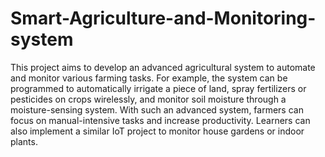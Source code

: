 # Smart-Agriculture-and-Monitoring-system
This project aims to develop an advanced agricultural system to automate and monitor various farming tasks. For example, the system can be programmed to automatically irrigate a piece of land, spray fertilizers or pesticides on crops wirelessly, and monitor soil moisture through a moisture-sensing system. With such an advanced system, farmers can focus on manual-intensive tasks and increase productivity. Learners can also implement a similar IoT project to monitor house gardens or indoor plants.
